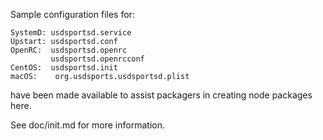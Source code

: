 Sample configuration files for:
```
SystemD: usdsportsd.service
Upstart: usdsportsd.conf
OpenRC:  usdsportsd.openrc
         usdsportsd.openrcconf
CentOS:  usdsportsd.init
macOS:    org.usdsports.usdsportsd.plist
```
have been made available to assist packagers in creating node packages here.

See doc/init.md for more information.
